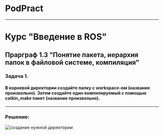 # PodPract
---
Курс "Введение в ROS"
==============
Прарграф 1.3 "Понятие пакета, иерархия папок в файловой системе, компиляция"
---
### Задача 1. 
#### В корневой директории создайте папку с workspace-ом (название произвольно). Затем создайте один компилируемый с помощью catkin_make пакет (название произвольно).
---
### Решение:
![создание нужной директории]()
